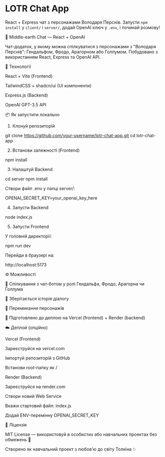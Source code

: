 # LOTR Chat App

React + Express чат з персонажами Володаря Перснів. Запусти `npm install` у `client/` і `server/`, додай OpenAI ключ у `.env`, і починай розмову!

🧙 Middle-earth Chat — React + OpenAI

Чат-додаток, у якому можна спілкуватися з персонажами з "Володаря Перснів": Гендальфом, Фродо, Арагорном або Голлумом. Побудовано з використанням React, Express та OpenAI API.

🔧 Технології

React + Vite (Frontend)

TailwindCSS + shadcn/ui (UI компоненти)

Express.js (Backend)

OpenAI GPT-3.5 API

📦 Як запустити локально

1. Клонуй репозиторій

git clone https://github.com/your-username/lotr-chat-app.git
cd lotr-chat-app

2. Встанови залежності (Frontend)

npm install

3. Налаштуй Backend

cd server
npm install

Створи файл .env у папці server/:

OPENAI_SECRET_KEY=your_openai_key_here

4. Запусти Backend

node index.js

5. Запусти Frontend

У головній директорії:

npm run dev

Перейди в браузері на:

http://localhost:5173

⚙️ Можливості

💬 Спілкування з чат-ботом у ролі Гендальфа, Фродо, Арагорна чи Голлума

📜 Зберігається історія діалогу

🔄 Перемикання персонажів

🚀 Підготовлено до деплою на Vercel (frontend) + Render (backend)

☁️ Деплой (опційно)

Vercel (Frontend)

Зареєструйся на vercel.com

Імпортуй репозиторій з GitHub

Встанови root-папку як /

Render (Backend)

Зареєструйся на render.com

Створи новий Web Service

Вкажи стартовий файл: index.js

Додай ENV-перемінну OPENAI_SECRET_KEY

📄 Ліцензія

MIT License — використовуй в особистих або навчальних проектах без обмежень 🧡

Створено як навчальний проект з любов’ю до світу Толкіна ✨